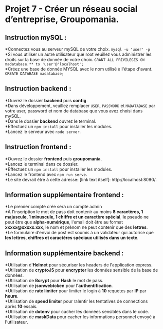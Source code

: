 # Projet 7 - Créer un réseau social d’entreprise, Groupomania.

## Instruction mySQL :

*Connectez vous au serveur mySQL de votre choix. `mysql -u 'user' -p`  
*Si vous utiliser un autre utilisateur que root veuillez vous administrer les droits sur la base de donnée de votre choix. `GRANT ALL PRIVILEGES ON madatabase.** to 'user'@'localhost';`  
*Créez une base de donnée MYSQL avec le nom utilisé à l'étape d'avant. `CREATE DATABASE madatabase;`  

## Instruction backend :

*Ouvrez le dossier __backend__ puis __config__.  
*Dans développement, veuillez remplacer `USER`, `PASSWORD` et `MADATABASE` par votre user, password et nom de database que vous avez choisi dans mySQL.  
*Dans le dossier __backend__ ouvrez le terminal.  
*Effectuez un `npm install` pour installer les modules.  
*Lancez le serveur avec `node server`.

## Instruction frontend :

*Ouvrez le dossier __frontend__ puis __groupomania__.  
*Lancez le terminal dans ce dossier.  
*Effectuez un `npm install` pour installer les modules.  
*Lancez le frontend avec `npm run serve`.  
*Le site devrait être à cette adresse: [link text itself]: http://localhost:8080/.  

## Information supplémentaire frontend :

*Le premier compte crée sera un compte admin  
*À l'inscription le mot de pass doit contenir au moins __8 caractères, 1 majuscule, 1 minuscule, 1 chiffre et un caractère spécial__, le pseudo ne peut être que __alpha-numérique__, l'email doit être au format __xxxxx@xxxxx.xxx__, le nom et prénom ne peut contenir que des __lettres__.  
*Le formulaire d'envoi de post est soumis à un validateur qui autorise que __les lettres, chiffres et caractères spéciaux utilisés dans un texte__.  


## Information supplémentaire backend :
*Utilisation d'__Helmet__ pour sécuriser les headers de l'application express.  
*Utilisation de __cryptoJS__ pour __encrypter__ les données sensible de la base de données.  
*Utilisation de __Bcrypt__ pour __Hash__ le mot de pass.  
*Utilisation de __jsonwebtoken__ pour l'__authentification__.  
*Utilisation de __rate limiter__ pour limiter le login à __10__ requètes par __IP__ par __heure__.  
*Utilisation de __speed limiter__ pour ralentir les tentatives de connections après __10__ essais.  
*Utilisation de __dotenv__ pour cacher les données sensibles dans le code.  
*Utilisation de __maskData__ pour cacher les informations personnel envoyé à l'utilisateur.  
